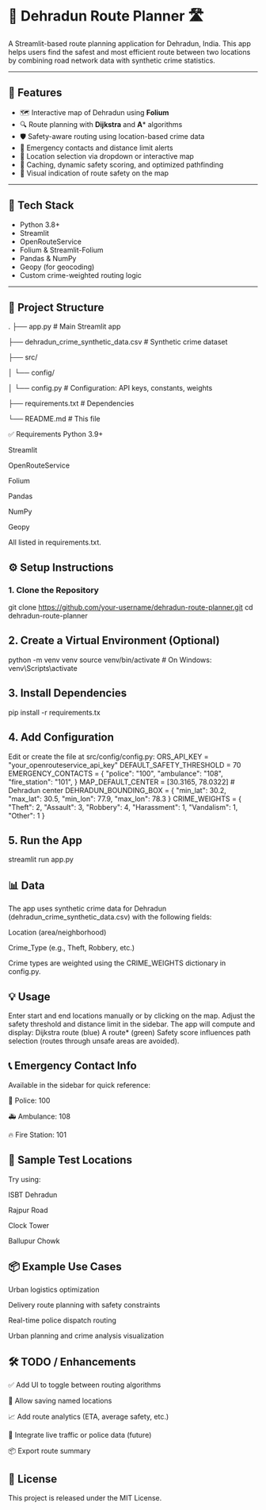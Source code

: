 # 🚦 Dehradun Route Planner 🛣️

A Streamlit-based route planning application for Dehradun, India. This app helps users find the safest and most efficient route between two locations by combining road network data with synthetic crime statistics.

---

## 📌 Features

- 🗺️ Interactive map of Dehradun using **Folium**
- 🔍 Route planning with **Dijkstra** and **A*** algorithms
- 🛡️ Safety-aware routing using location-based crime data
- 🏥 Emergency contacts and distance limit alerts
- 📍 Location selection via dropdown or interactive map
- 🧠 Caching, dynamic safety scoring, and optimized pathfinding
- 🚓 Visual indication of route safety on the map

---

## 🔧 Tech Stack

- Python 3.8+
- Streamlit
- OpenRouteService
- Folium & Streamlit-Folium
- Pandas & NumPy
- Geopy (for geocoding)
- Custom crime-weighted routing logic

---

## 📁 Project Structure

.
├── app.py # Main Streamlit app

├── dehradun_crime_synthetic_data.csv # Synthetic crime dataset

├── src/

│ └── config/

│ └── config.py # Configuration: API keys, constants, weights

├── requirements.txt # Dependencies

└── README.md # This file

✅ Requirements
Python 3.9+

Streamlit

OpenRouteService

Folium

Pandas

NumPy

Geopy

All listed in requirements.txt.

## ⚙️ Setup Instructions

### 1. Clone the Repository
git clone https://github.com/your-username/dehradun-route-planner.git
cd dehradun-route-planner


## 2. Create a Virtual Environment (Optional)
python -m venv venv
source venv/bin/activate  # On Windows: venv\Scripts\activate

## 3. Install Dependencies
pip install -r requirements.tx

## 4. Add Configuration
Edit or create the file at src/config/config.py:
ORS_API_KEY = "your_openrouteservice_api_key"
DEFAULT_SAFETY_THRESHOLD = 70
EMERGENCY_CONTACTS = {
    "police": "100",
    "ambulance": "108",
    "fire_station": "101",
}
MAP_DEFAULT_CENTER = [30.3165, 78.0322]  # Dehradun center
DEHRADUN_BOUNDING_BOX = {
    "min_lat": 30.2,
    "max_lat": 30.5,
    "min_lon": 77.9,
    "max_lon": 78.3
}
CRIME_WEIGHTS = {
    "Theft": 2,
    "Assault": 3,
    "Robbery": 4,
    "Harassment": 1,
    "Vandalism": 1,
    "Other": 1
}

## 5. Run the App
streamlit run app.py

## 📊 Data
The app uses synthetic crime data for Dehradun (dehradun_crime_synthetic_data.csv) with the following fields:

Location (area/neighborhood)

Crime_Type (e.g., Theft, Robbery, etc.)

Crime types are weighted using the CRIME_WEIGHTS dictionary in config.py.

## 💡 Usage
Enter start and end locations manually or by clicking on the map.
Adjust the safety threshold and distance limit in the sidebar.
The app will compute and display:
Dijkstra route (blue)
A route* (green)
Safety score influences path selection (routes through unsafe areas are avoided).

## 📞 Emergency Contact Info
Available in the sidebar for quick reference:

🚓 Police: 100

🚑 Ambulance: 108

🔥 Fire Station: 101

## 🧪 Sample Test Locations
Try using:

ISBT Dehradun

Rajpur Road

Clock Tower

Ballupur Chowk

## 📦 Example Use Cases
Urban logistics optimization

Delivery route planning with safety constraints

Real-time police dispatch routing

Urban planning and crime analysis visualization

## 🛠️ TODO / Enhancements
✅ Add UI to toggle between routing algorithms

📍 Allow saving named locations

📈 Add route analytics (ETA, average safety, etc.)

🧠 Integrate live traffic or police data (future)

📦 Export route summary

## 📜 License
This project is released under the MIT License.
